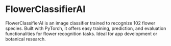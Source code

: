 # FlowerClassifierAI
FlowerClassifierAI is an image classifier trained to recognize 102 flower species. Built with PyTorch, it offers easy training, prediction, and evaluation functionalities for flower recognition tasks. Ideal for app development or botanical research.
